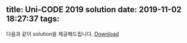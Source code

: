 title: Uni-CODE 2019 solution
date: 2019-11-02 18:27:37
tags:
---

다음과 같이 solution을 제공해드립니다.
<a href="/document/Uni-Code_solution.pdf">Download</a>
